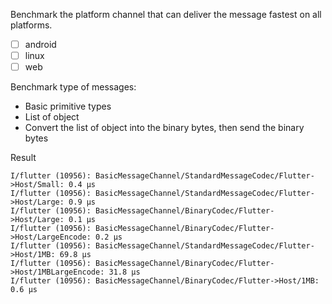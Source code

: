 Benchmark the platform channel that can deliver the message fastest on all platforms.
- [ ] android
- [ ] linux
- [ ] web

Benchmark type of messages:
- Basic primitive types
- List of object
- Convert the list of object into the binary bytes, then send the binary bytes


Result
```
I/flutter (10956): BasicMessageChannel/StandardMessageCodec/Flutter->Host/Small: 0.4 µs
I/flutter (10956): BasicMessageChannel/StandardMessageCodec/Flutter->Host/Large: 0.9 µs
I/flutter (10956): BasicMessageChannel/BinaryCodec/Flutter->Host/Large: 0.1 µs
I/flutter (10956): BasicMessageChannel/BinaryCodec/Flutter->Host/LargeEncode: 0.2 µs
I/flutter (10956): BasicMessageChannel/StandardMessageCodec/Flutter->Host/1MB: 69.8 µs
I/flutter (10956): BasicMessageChannel/BinaryCodec/Flutter->Host/1MBLargeEncode: 31.8 µs
I/flutter (10956): BasicMessageChannel/BinaryCodec/Flutter->Host/1MB: 0.6 µs
```